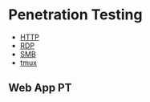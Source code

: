 # Penetration Testing

- [HTTP](./Files/HTTP.md)
- [RDP](./Files/RDP.md)
- [SMB](./Files/SMB.md)
- [tmux](./Files/tmux.md)

## Web App PT
